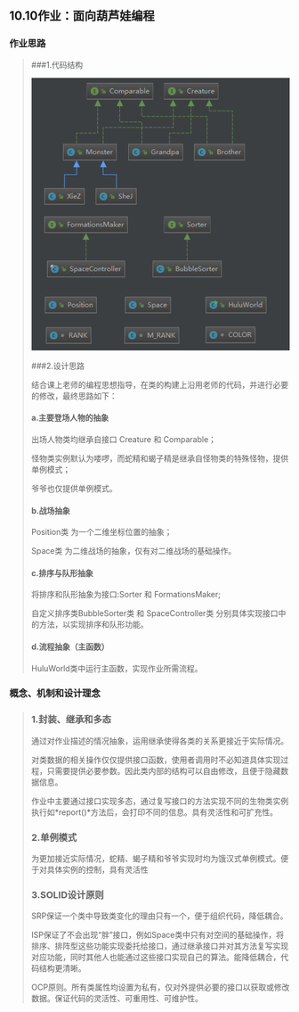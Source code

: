 ## 10.10作业：面向葫芦娃编程

### 作业思路

>###1.代码结构
>
>![类结构图](./Class.png)
>
>###2.设计思路 
>
>结合课上老师的编程思想指导，在类的构建上沿用老师的代码，并进行必要的修改，最终思路如下： 
>
>#### a.主要登场人物的抽象   
>
>出场人物类均继承自接口 Creature 和 Comparable；  
>
>怪物类实例默认为喽啰，而蛇精和蝎子精是继承自怪物类的特殊怪物，提供单例模式；  
>
>爷爷也仅提供单例模式。
>
>#### b.战场抽象  
>
>Position类 为一个二维坐标位置的抽象；
>
>Space类 为二维战场的抽象，仅有对二维战场的基础操作。 
>
>#### c.排序与队形抽象
>
>将排序和队形抽象为接口:Sorter 和 FormationsMaker;
>
>自定义排序类BubbleSorter类 和 SpaceController类 分别具体实现接口中的方法，以实现排序和队形功能。
>
>#### d.流程抽象（主函数）
>
>HuluWorld类中运行主函数，实现作业所需流程。

### 概念、机制和设计理念

>### 1.封装、继承和多态
>
>通过对作业描述的情况抽象，运用继承使得各类的关系更接近于实际情况。 
>
>对类数据的相关操作仅仅提供接口函数，使用者调用时不必知道具体实现过程，只需要提供必要参数。因此类内部的结构可以自由修改，且便于隐藏数据信息。
>
>作业中主要通过接口实现多态，通过复写接口的方法实现不同的生物类实例执行如*report()*方法后，会打印不同的信息。具有灵活性和可扩充性。
>
>### 2.单例模式  
>
>为更加接近实际情况，蛇精、蝎子精和爷爷实现时均为饿汉式单例模式。便于对具体实例的控制，具有灵活性
>
>### 3.SOLID设计原则
>
>SRP保证一个类中导致类变化的理由只有一个，便于组织代码，降低耦合。  
>
>ISP保证了不会出现“胖”接口，例如Space类中只有对空间的基础操作，将排序、排阵型这些功能实现委托给接口，通过继承接口并对其方法复写实现对应功能，同时其他人也能通过这些接口实现自己的算法。能降低耦合，代码结构更清晰。
>
>OCP原则。所有类属性均设置为私有，仅对外提供必要的接口以获取或修改数据。保证代码的灵活性、可重用性、可维护性。







